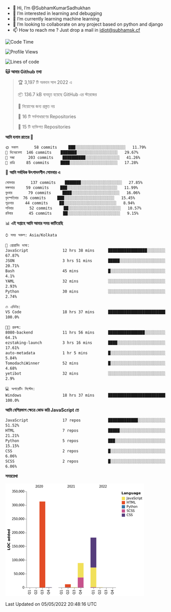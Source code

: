 - 👋 Hi, I’m @SubhamKumarSadhukhan
- 👀 I’m interested in learning and debugging
- 🌱 I’m currently learning machine learning
- 💞️ I’m looking to collaborate on any project based on python and django
- 📫 How to reach me ?
      Just drop a mail in idiot@subhamsk.cf

<!---
SubhamKumarSadhukhan/SubhamKumarSadhukhan is a ✨ special ✨ repository because its `README.md` (this file) appears on your GitHub profile.
You can click the Preview link to take a look at your changes.
--->


<!--START_SECTION:waka-->
![Code Time](http://img.shields.io/badge/Code%20Time-470%20hrs%2019%20mins-blue)

![Profile Views](http://img.shields.io/badge/%E0%A6%AA%E0%A7%8D%E0%A6%B0%E0%A7%8B%E0%A6%AB%E0%A6%BE%E0%A6%87%E0%A6%B2%20%E0%A6%A6%E0%A6%B0%E0%A7%8D%E0%A6%B6%E0%A6%A8-1-blue)

![Lines of code](https://img.shields.io/badge/%E0%A6%B9%E0%A7%8D%E0%A6%AF%E0%A6%BE%E0%A6%B2%E0%A7%8B%20%E0%A6%93%E0%A6%AF%E0%A6%BC%E0%A6%BE%E0%A6%B0%E0%A7%8D%E0%A6%B2%E0%A7%8D%E0%A6%A1%20%E0%A6%A5%E0%A7%87%E0%A6%95%E0%A7%87%20%E0%A6%86%E0%A6%AE%E0%A6%BF%20%E0%A6%B2%E0%A6%BF%E0%A6%96%E0%A7%87%E0%A6%9B%E0%A6%BF-599%20Thousand%20%E0%A6%95%E0%A7%8B%E0%A6%A1%E0%A7%87%E0%A6%B0%20%E0%A6%B2%E0%A6%BE%E0%A6%87%E0%A6%A8-blue)

**🐱 আমার Github তথ্য** 

> 🏆 3,197 টি অবদান সাল 2022 এ
 > 
> 📦 136.7 kB ব্যবহৃত হয়েছে GitHub এর স্টরেজের 
 > 
> 🚫 নিয়োগের জন্য প্রস্তুত নয়
 > 
> 📜 16 টি সর্বসাধারণের Repositories 
 > 
> 🔑 15 টি ব্যক্তিগত Repositories  
 > 
**আমি হলাম রাতের 🦉** 

```text
🌞 সকাল       58 commits     ███░░░░░░░░░░░░░░░░░░░░░░   11.79% 
🌆 দিনেরবেলা  146 commits    ███████░░░░░░░░░░░░░░░░░░   29.67% 
🌃 সন্ধা      203 commits    ██████████░░░░░░░░░░░░░░░   41.26% 
🌙 রাত্রি     85 commits     ████░░░░░░░░░░░░░░░░░░░░░   17.28%

```
📅 **আমি সর্বাধিক উৎপাদনশীল সোমবার এ** 

```text
সোমবার       137 commits    ███████░░░░░░░░░░░░░░░░░░   27.85% 
মঙ্গলবার     59 commits     ███░░░░░░░░░░░░░░░░░░░░░░   11.99% 
বুধবার       79 commits     ████░░░░░░░░░░░░░░░░░░░░░   16.06% 
বৃহস্পতিবার  76 commits     ███░░░░░░░░░░░░░░░░░░░░░░   15.45% 
শুক্রবার     44 commits     ██░░░░░░░░░░░░░░░░░░░░░░░   8.94% 
শনিবার       52 commits     ██░░░░░░░░░░░░░░░░░░░░░░░   10.57% 
রবিবার       45 commits     ██░░░░░░░░░░░░░░░░░░░░░░░   9.15%

```


📊 **এই সপ্তাহে আমি আমার সময় কাটিয়েছি** 

```text
⌚︎ সময় অঞ্চল: Asia/Kolkata

💬 প্রোগ্রামিং ভাষা: 
JavaScript               12 hrs 38 mins      █████████████████░░░░░░░░   67.87% 
JSON                     3 hrs 51 mins       █████░░░░░░░░░░░░░░░░░░░░   20.71% 
Bash                     45 mins             █░░░░░░░░░░░░░░░░░░░░░░░░   4.1% 
YAML                     32 mins             ░░░░░░░░░░░░░░░░░░░░░░░░░   2.93% 
Python                   30 mins             ░░░░░░░░░░░░░░░░░░░░░░░░░   2.74%

🔥 এডিটর: 
VS Code                  18 hrs 37 mins      █████████████████████████   100.0%

🐱‍💻 প্রকল্ম: 
8080-backend             11 hrs 56 mins      ████████████████░░░░░░░░░   64.1% 
ezstaking-launch         3 hrs 16 mins       ████░░░░░░░░░░░░░░░░░░░░░   17.61% 
auto-metadata            1 hr 5 mins         █░░░░░░░░░░░░░░░░░░░░░░░░   5.84% 
TomodachiWinner          52 mins             █░░░░░░░░░░░░░░░░░░░░░░░░   4.68% 
yetibot                  32 mins             ░░░░░░░░░░░░░░░░░░░░░░░░░   2.9%

💻 অপারেটিং সিস্টেম: 
Windows                  18 hrs 37 mins      █████████████████████████   100.0%

```

**আমি বেশিরভাগ ক্ষেত্রে কোড করি JavaScript তে** 

```text
JavaScript               17 repos            █████████████░░░░░░░░░░░░   51.52% 
HTML                     7 repos             █████░░░░░░░░░░░░░░░░░░░░   21.21% 
Python                   5 repos             ███░░░░░░░░░░░░░░░░░░░░░░   15.15% 
CSS                      2 repos             █░░░░░░░░░░░░░░░░░░░░░░░░   6.06% 
SCSS                     2 repos             █░░░░░░░░░░░░░░░░░░░░░░░░   6.06%

```


**সময়রেখা**

![Chart not found](https://raw.githubusercontent.com/SubhamKumarSadhukhan/SubhamKumarSadhukhan/main/charts/bar_graph.png) 


 Last Updated on 05/05/2022 20:48:16 UTC
<!--END_SECTION:waka-->
